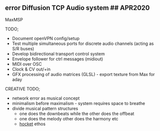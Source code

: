 ## error Diffusion TCP Audio system ## APR2020

MaxMSP 

TODO;
* Document openVPN config/setup
* Test multiple simultaneous ports for discrete audio channels (acting as S/R buses)
* Develop bidirectional transport control system
* Envelope follower for ctrl messages (midiout)
* MIDI over OSC
* Clock & CV out/+in
* GFX processing of audio matrices (GLSL) - export texture from Max for aday


CREATIVE TODO;
* network error as musical concept
* minimalism before maximalism - system requires space to breathe
* divide musical pattern structures
  * one does the downbeats while the other does the offbeat
  * one does the melody other does the harmony etc
  * [hocket](http://www.youtube.com/watch?v=rfco2jnGtn4) ethos
